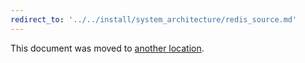 ```yaml
---
redirect_to: '../../install/system_architecture/redis_source.md'
---
```


This document was moved to [another location](../../install/system_architecture/redis_source.md).
